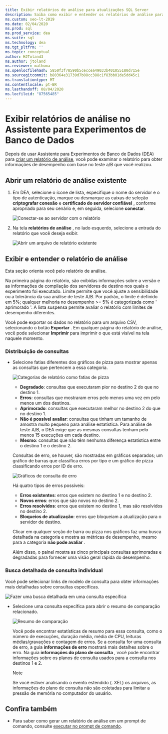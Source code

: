 ```yaml
---
title: Exibir relatórios de análise para atualizações SQL Server
description: Saiba como exibir e entender os relatórios de análise para obter informações de desempenho no Assistente para Experimentos de Banco de Dados (DEA).
ms.custom: seo-lt-2019
ms.date: 02/04/2020
ms.prod: sql
ms.prod_service: dea
ms.suite: sql
ms.technology: dea
ms.tgt_pltfrm: ''
ms.topic: conceptual
author: HJToland3
ms.author: jtoland
ms.reviewer: mathoma
ms.openlocfilehash: 5850f3f78590b5ceccea49033b401055180d715e
ms.sourcegitcommit: b80364e31739d7b08cc388c1f83bb01de5dd45c1
ms.translationtype: MT
ms.contentlocale: pt-BR
ms.lasthandoff: 08/04/2020
ms.locfileid: "87565485"
---
```

# <a name="view-analysis-reports-in-database-experimentation-assistant"></a>Exibir relatórios de análise no Assistente para Experimentos de Banco de Dados

Depois de usar Assistente para Experimentos de Banco de Dados (DEA) para [criar um relatório de análise](database-experimentation-assistant-create-report.md), você pode examinar o relatório para obter informações de desempenho com base no teste a/B que você realizou.

## <a name="open-an-existing-analysis-report"></a>Abrir um relatório de análise existente

1. Em DEA, selecione o ícone de lista, especifique o nome do servidor e o tipo de autenticação, marque ou desmarque as caixas de seleção **criptografar conexão** e **certificado do servidor confiável** , conforme apropriado para seu cenário e, em seguida, selecione **conectar**.

   ![Conectar-se ao servidor com o relatório](./media/database-experimentation-assistant-view-report/dea-connect-to-server-with-report-files.png)

2. Na tela **relatórios de análise** , no lado esquerdo, selecione a entrada do relatório que você deseja exibir.

   ![Abrir um arquivo de relatório existente](./media/database-experimentation-assistant-view-report/dea-select-report-to-view.png)

## <a name="view-and-understand-the-analysis-report"></a>Exibir e entender o relatório de análise

Esta seção orienta você pelo relatório de análise.

Na primeira página do relatório, são exibidas informações sobre a versão e as informações de compilação dos servidores de destino nos quais o experimento foi executado. Limite permite que você ajuste a sensibilidade ou a tolerância da sua análise de teste A/B. Por padrão, o limite é definido em 5%; qualquer melhoria no desempenho >= 5% é categorizada como ' aprimorado '.  A lista suspensa permite avaliar o relatório com limites de desempenho diferentes.

Você pode exportar os dados no relatório para um arquivo CSV, selecionando o botão **Exportar** .  Em qualquer página do relatório de análise, você pode selecionar **Imprimir** para imprimir o que está visível na tela naquele momento.

### <a name="query-distribution"></a>Distribuição de consultas

- Selecione fatias diferentes dos gráficos de pizza para mostrar apenas as consultas que pertencem a essa categoria.

   ![Categorias de relatório como fatias de pizza](./media/database-experimentation-assistant-view-report/dea-view-report-pie-slices.png)

  - **Degradado**: consultas que executaram pior no destino 2 do que no destino 1.
  - **Erros**: consultas que mostraram erros pelo menos uma vez em pelo menos um dos destinos.
  - **Aprimorado**: consultas que executaram melhor no destino 2 do que no destino 1.
  - **Não é possível avaliar**: consultas que tinham um tamanho de amostra muito pequeno para análise estatística. Para análise de teste A/B, o DEA exige que as mesmas consultas tenham pelo menos 15 execuções em cada destino.
  - **Mesmo**: consultas que não têm nenhuma diferença estatística entre o destino 1 e o destino 2.

  Consultas de erro, se houver, são mostradas em gráficos separados; um gráfico de barras que classifica erros por tipo e um gráfico de pizza classificando erros por ID de erro.

   ![Gráficos de consulta de erro](./media/database-experimentation-assistant-view-report/dea-error-query-charts.png)

  Há quatro tipos de erros possíveis:

  - **Erros existentes**: erros que existem no destino 1 e no destino 2.
  - **Novos erros**: erros que são novos no destino 2.
  - **Erros resolvidos**: erros que existem no destino 1, mas são resolvidos no destino 2.
  - **Bloqueios de atualização**: erros que bloqueiam a atualização para o servidor de destino.

  Clicar em qualquer seção de barra ou pizza nos gráficos faz uma busca detalhada na categoria e mostra as métricas de desempenho, mesmo para a categoria **não pode avaliar** .

  Além disso, o painel mostra as cinco principais consultas aprimoradas e degradadas para fornecer uma visão geral rápida do desempenho.

### <a name="individual-query-drill-down"></a>Busca detalhada de consulta individual

Você pode selecionar links de modelo de consulta para obter informações mais detalhadas sobre consultas específicas.

![Fazer uma busca detalhada em uma consulta específica](./media/database-experimentation-assistant-view-report/dea-query-drill-down-report.png)

- Selecione uma consulta específica para abrir o resumo de comparação relacionado.

   ![Resumo de comparação](./media/database-experimentation-assistant-view-report/dea-view-report-comparison-summary.png)

   Você pode encontrar estatísticas de resumo para essa consulta, como o número de execuções, duração média, média de CPU, leituras médias/gravações e contagem de erros.  Se a consulta for uma consulta de erro, a guia **informações de erro** mostrará mais detalhes sobre o erro.  Na guia **informações do plano de consulta** , você pode encontrar informações sobre os planos de consulta usados para a consulta nos destinos 1 e 2.

   > [!NOTE]
   > Se você estiver analisando o evento estendido (. XEL) os arquivos, as informações do plano de consulta não são coletadas para limitar a pressão de memória no computador do usuário.

## <a name="see-also"></a>Confira também

- Para saber como gerar um relatório de análise em um prompt de comando, consulte [executar no prompt de comando](database-experimentation-assistant-run-command-prompt.md).
